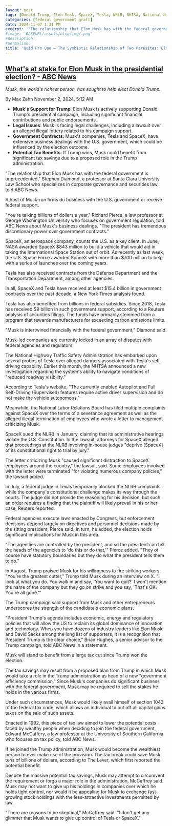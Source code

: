 ```yaml
---
layout: post
tags: [Donald Trump, Elon Musk, SpaceX, Tesla, NRLB, NHTSA, National Highway Traffic Safety Administration, National Labor Relations Board]
categories: [federal government graft]
date: 2024-11-07 1:31 PM
excerpt: '"The relationship that Elon Musk has with the federal government is unprecedented." – Stephen Diamond, a professor at Santa Clara University Law School'
#image: 'BASEURL/assets/blog/img/.png'
#description:
#permalink:
title: 'Quid Pro Quo – The Symbiotic Relationship of Two Parasites: Elon Musk & Donald Trump'
---
```



## [What's at stake for Elon Musk in the presidential election? - ABC News](https://abcnews.go.com/Business/stake-elon-musk-presidential-election/story?id=115143069)

*Musk, the world's richest person, has sought to help elect Donald Trump.*

By Max Zahn
November 2, 2024, 5:12 AM


- **Musk's Support for Trump**: Elon Musk is actively supporting Donald Trump's presidential campaign, including significant financial contributions and public endorsements.
- **Legal Issues**: Musk is facing legal challenges, including a lawsuit over an alleged illegal lottery related to his campaign support.
- **Government Contracts**: Musk's companies, Tesla and SpaceX, have extensive business dealings with the U.S. government, which could be influenced by the election outcome.
- **Potential Tax Benefits**: If Trump wins, Musk could benefit from significant tax savings due to a proposed role in the Trump administration.

"The relationship that Elon Musk has with the federal government is unprecedented," Stephen Diamond, a professor at Santa Clara University Law School who specializes in corporate governance and securities law, told ABC News.

A host of Musk-run firms do business with the U.S. government or receive federal support.

"You're talking billions of dollars a year," Richard Pierce, a law professor at George Washington University who focuses on government regulation, told ABC News about Musk's business dealings. "The president has tremendous discretionary power over government contracts."

SpaceX, an aerospace company, counts the U.S. as a key client. In June, NASA awarded SpaceX \$843 million to build a vehicle that would aid in taking the International Space Station out of orbit. As recently as last week, the U.S. Space Force awarded SpaceX with more than \$700 million to help with a series of launches over the coming years.

Tesla has also received contracts from the Defense Department and the Transportation Department, among other agencies.

In all, SpaceX and Tesla have received at least $15.4 billion in government contracts over the past decade, a New York Times analysis found.

Tesla has also benefited from billions in federal subsidies. Since 2018, Tesla has received \$9 billion in such government support, according to a Reuters analysis of securities filings. The funds have primarily stemmed from a program that rewards manufacturers for exceeding carbon emissions limits.

"Musk is intertwined financially with the federal government," Diamond said.

Musk-led companies are currently locked in an array of disputes with federal agencies and regulators.

The National Highway Traffic Safety Administration has embarked upon several probes of Tesla over alleged dangers associated with Tesla's self-driving capability. Earlier this month, the NHTSA announced a new investigation regarding the system's ability to navigate conditions of "reduced roadway visibility."

According to Tesla's website, "The currently enabled Autopilot and Full Self-Driving (Supervised) features require active driver supervision and do not make the vehicle autonomous."

Meanwhile, the National Labor Relations Board has filed multiple complaints against SpaceX over the terms of a severance agreement as well as the alleged illegal termination of employees who wrote a letter to management criticizing Musk.

SpaceX sued the NLRB in January, claiming that its administrative hearings violate the U.S. Constitution. In the lawsuit, attorneys for SpaceX alleged that proceedings at the NLRB involving in-house judges "deprive [SpaceX] of its constitutional right to trial by jury."

The letter criticizing Musk "caused significant distraction to SpaceX employees around the country," the lawsuit said. Some employees involved with the letter were terminated "for violating numerous company policies," the lawsuit added.

In July, a federal judge in Texas temporarily blocked the NLRB complaints while the company's constitutional challenge makes its way through the courts. The judge did not provide the reasoning for his decision, but such an order requires a finding that the plaintiff will likely prevail in his or her case, Reuters reported.

Federal agencies execute laws enacted by Congress, but enforcement decisions depend largely on directives and personnel decisions made by the sitting president, Pierce said. In turn, he added, the election holds significant implications for Musk in this area.

"The agencies are controlled by the president, and so the president can tell the heads of the agencies to 'do this or do that,'" Pierce added. "They of course have statutory boundaries but they do what the president tells them to do."

In August, Trump praised Musk for his willingness to fire striking workers. "You're the greatest cutter," Trump told Musk during an interview on X. "I look at what you do. You walk in and say, 'You want to quit?' I won't mention the name of the company but they go on strike and you say, 'That's OK. You're all gone.'"

The Trump campaign said support from Musk and other entrepreneurs underscores the strength of the candidate's economic plans.

"President Trump's agenda includes economic, energy and regulatory policies that will allow the US to reclaim its global dominance of innovation and technology. When you have dozens of industry leaders like Elon Musk and David Sacks among the long list of supporters, it is a recognition that President Trump is the clear choice," Brian Hughes, a senior advisor to the Trump campaign, told ABC News in a statement.

Musk will stand to benefit from a large tax cut since Trump won the election.

The tax savings may result from a proposed plan from Trump in which Musk would take a role in the Trump administration as head of a new "government efficiency commission." Since Musk's companies do significant business with the federal government, Musk may be required to sell the stakes he holds in the various firms.

Under such circumstances, Musk would likely avail himself of section 1043 of the federal tax code, which allows an individual to put off all capital gains taxes on the sale of such assets.

Enacted in 1992, this piece of tax law aimed to lower the potential costs faced by wealthy people when deciding to join the federal government, Edward McCaffery, a law professor at the University of Southern California who focuses on tax policy, told ABC News.

If he joined the Trump administration, Musk would become the wealthiest person to ever make use of the provision. The tax break could save Musk tens of billions of dollars, according to The Lever, which first reported the potential benefit.

Despite the massive potential tax savings, Musk may attempt to circumvent the requirement or forgo a major role in the administration, McCaffrey said. Musk may not want to give up his holdings in companies over which he holds tight control, nor would it be appealing for Musk to exchange fast-growing stock holdings with the less-attractive investments permitted by law.

"There are reasons to be skeptical," McCaffrey said. "I don't get any glimmer that Musk wants to give up control of Tesla or SpaceX."
